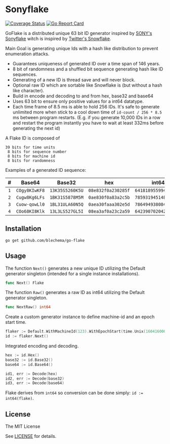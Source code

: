 Sonyflake
=========

[![Coverage Status](https://coveralls.io/repos/blechema/go-flake/badge.svg?branch=master&service=github)](https://coveralls.io/github/blechema/go-flake?branch=main)
[![Go Report Card](https://goreportcard.com/badge/github.com/blechema/go-flake)](https://goreportcard.com/report/github.com/blechema/go-flake)

GoFlake is a distributed unique 63 bit ID generator inspired by [SONY's Sonyflake](https://github.com/sony/sonyflake) witch is inspired by [Twitter's Snowflake](https://blog.twitter.com/2010/announcing-snowflake).  

Main Goal is generating unique Ids with a hash like distribution to prevent enumeration attacks.

* Guarantees uniqueness of generated ID over a time span of 146 years.
* 8 bit of randomness and a shuffled bit sequence generating hash like ID sequences.
* Generating of a new ID is thread save and will never block.
* Optional raw ID which are sortable like Snowflake is (but without a hash like character).
* Build in encode and decoding to and from hex, base32 and base64
* Uses 63 bit to ensure only positive values for a int64 datatype.
* Each time frame of 8.5 ms is able to hold 256 IDs. It's safe to generate unlimited more when 
stick to a cool down time of `id-count / 256 * 8.5` ms between program restarts. 
(E.g. if you generate 10,000 IDs in a row and restart the program instantly you have to wait 
at least 332ms before generating the next id)

A Flake ID is composed of

    39 bits for time units
     8 bits for sequence number
     8 bits for machine id
     8 bits for randomness

Examples of a generated ID sequence:

|  #  | Base64        | Base32          | hex                | int64                |
|:---:|:-------------:|:---------------:|:------------------:|:--------------------:|
| `1` | `COgy8KIwKF8` | `13K35S5260K5U` | `08e832f0a230285f` | `641818955994900575` |
| `2` | `Cugw8Kg6LFs` | `1BK31S5878M5M` | `0ae830f0a83a2c5b` | `785931945148820571` |
| `3` | `Cuow-qowLl0` | `1BL31ULA60N5Q` | `0aea30faaa302e5d` | `786494938084814429` |
| `4` | `COo68KI8Klk` | `13L3LS527GL5I` | `08ea3af0a23c2a59` | `642390702042131033` |

Installation
------------

```
go get github.com/blechema/go-flake
```

Usage
-----

The function `Next()` generates a new unique ID utilizing the Default generator singleton (intended for a single instance installations).

```go
func Next() Flake
```

The function `Raw()` generates a raw ID as int64 utilizing the Default generator singleton.

```go
func NextRaw() int64
```

Create a custom generator instance to define machine-id and an epoch start time.

```go
flaker := Default.WithMachineId(123).WithEpochStart(time.Unix(1604160000, 0))
id := flaker.Next()
```

Integrated encoding and decoding.

```go
hex := id.Hex()
base32 := id.Base32()
base64 := id.Base64()

id1, err := Decode(hex)
id2, err := Decode(base32)
id3, err := Decode(base64)
```

Flake derives from `int64` so conversion can be done simply: `id := int64(flake)`.

License
-------

The MIT License

See [LICENSE](https://github.com/blechema/go-flake/main/LICENSE) for details. 
